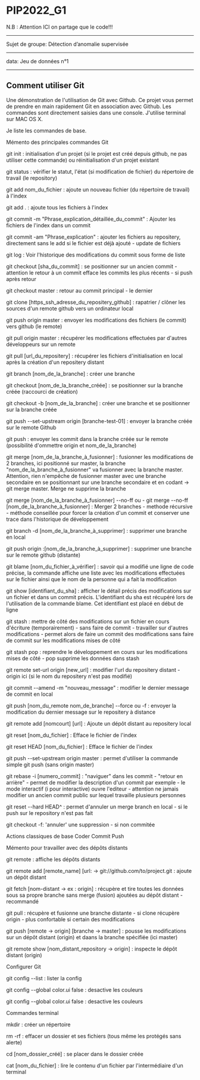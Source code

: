 # PIP2022_G1
N.B :  Attention ICI on partage que le code!!!

_________________________________________________
Sujet de groupe:   Détection d’anomalie supervisée



__________________________________________________
data:
Jeu de données n°1

----------------------------
Comment utiliser Git
---------------------------
Une démonstration de l'utilisation de Git avec Github. Ce projet vous permet de prendre en main rapidement Git en association avec Github. Les commandes sont directement saisies dans une console. J'utilise terminal sur MAC OS X.

Je liste les commandes de base.

Mémento des principales commandes Git

git init : initialisation d'un projet (si le projet est créé depuis github, ne pas utiliser cette commande) ou réinitialisation d'un projet existant

git status : vérifier le statut, l'état (si modification de fichier) du répertoire de travail (le repository)

git add nom_du_fichier : ajoute un nouveau fichier (du répertoire de travail) à l'index

git add . : ajoute tous les fichiers à l'index

git commit -m "Phrase_explication_détaillée_du_commit" : Ajouter les fichiers de l'index dans un commit

git commit -am "Phrase_explication" : ajouter les fichiers au repositery, directement sans le add si le fichier est déjà ajouté - update de fichiers

git log : Voir l'historique des modifications du commit sous forme de liste

git checkout [sha_du_commit] : se positionner sur un ancien commit - attention le retour à un commit efface les commits les plus récents - si push après retour

git checkout master : retour au commit principal - le dernier

git clone [https_ssh_adresse_du_repositery_github] : rapatrier / clôner les sources d'un remote github vers un ordinateur local

git push origin master : envoyer les modifications des fichiers (le commit) vers github (le remote)

git pull origin master : récupérer les modifications effectuées par d'autres développeurs sur un remote

git pull [url_du_repositery] : récupérer les fichiers d'initialisation en local après la création d'un repositery distant

git branch [nom_de_la_branche] : créer une branche

git checkout [nom_de_la_branche_créée] : se positionner sur la branche créée (raccourci de création)

git checkout -b [nom_de_la_branche] : créer une branche et se positionner sur la branche créée

git push --set-upstream origin [branche-test-01] : envoyer la branche créée sur le remote Github

git push : envoyer les commit dans la branche créée sur le remote (possibilité d'ommettre origin et nom_de_la_branche)

git merge [nom_de_la_branche_à_fusionner] : fusionner les modifications de 2 branches, ici positionné sur master, la branche "nom_de_la_branche_à_fusionner" va fusionner avec la branche master. Attention, rien n'empêche de fusionner master avec une branche secondaire en se positionnant sur une branche secondaire et en codant -> git merge master. Merge ne supprime la branche

git merge [nom_de_la_branche_à_fusionner] --no-ff ou - git merge --no-ff [nom_de_la_branche_à_fusionner] : Merger 2 branches - methode récursive - méthode conseillée pour forcer la création d'un commit et conserver une trace dans l'historique de développement

git branch -d [nom_de_la_branche_à_supprimer] : supprimer une branche en local

git push origin :[nom_de_la_branche_à_supprimer] : supprimer une branche sur le remote github (distante)

git blame [nom_du_fichier_à_vérifier] : savoir qui a modifié une ligne de code précise, la commande affiche une liste avec les modifications effectuées sur le fichier ainsi que le nom de la personne qui a fait la modification

git show [identifiant_du_sha] : afficher le détail précis des modifications sur un fichier et dans un commit précis. L'identifiant du sha est récupéré lors de l'utilisation de la commande blame. Cet identifiant est placé en début de ligne

git stash : mettre de côté des modifications sur un fichier en cours d'écriture (temporairement) - sans faire de commit - travailler sur d'autres modifications - permet alors de faire un commit des modifications sans faire de commit sur les modifications mises de côté

git stash pop : reprendre le développement en cours sur les modifications mises de côté - pop supprime les données dans stash

git remote set-url origin [new_url] : modifier l'url du repositery distant - origin ici (si le nom du repositery n'est pas modifié)

git commit --amend -m "nouveau_message" : modifier le dernier message de commit en local

git push [nom_du_remote nom_de_branche] --force ou -f : envoyer la modification du dernier message sur le repositery à distance

git remote add [nomcourt] [url] : Ajoute un dépôt distant au repositery local

git reset [nom_du_fichier] : Efface le fichier de l'index

git reset HEAD [nom_du_fichier] : Efface le fichier de l'index

git push --set-upstream origin master : permet d'utiliser la commande simple git push (sans origin master)

git rebase -i [numero_commit] : "naviguer" dans les commit - "retour en arrière" - permet de modifier la description d'un commit par exemple - le mode interactif (i pour interactive) ouvre l'editeur - attention ne jamais modifier un ancien commit public sur lequel travaille plusieurs personnes

git reset --hard HEAD^ : permet d'annuler un merge branch en local - si le push sur le repository n'est pas fait

git checkout -f: 'annuler' une suppression - si non commitée

Actions classiques de base Coder Commit Push

Mémento pour travailler avec des dépôts distants

git remote : affiche les dépôts distants

git remote add [remote_name] [url: -> git://github.com/to/project.git : ajoute un dépôt distant

git fetch [nom-distant -> ex : origin] : récupère et tire toutes les données sous sa propre branche sans merge (fusion) ajoutées au dépôt distant - recommandé

git pull : récupère et fusionne une branche distante - si clone récupère origin - plus confortable si certain des modifications

git push [remote -> origin] [branche -> master] : pousse les modifications sur un dépôt distant (origin) et daans la branche spécifiée (ici master)

git remote show [nom_distant_repository -> origin] : inspecte le dépôt distant (origin)

Configurer Git

git config --list : lister la config

git config --global color.ui false : desactive les couleurs

git config --global color.ui false : desactive les couleurs

Commandes terminal

mkdir : créer un répertoire

rm -rf : effacer un dossier et ses fichiers (tous même les protégés sans alerte)

cd [nom_dossier_créé] : se placer dans le dossier créée

cat [nom_du_fichier] : lire le contenu d'un fichier par l'intermédiaire d'un terminal
